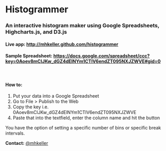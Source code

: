 <h1>Histogrammer</h1>
<h3>An interactive histogram maker using Google Spreadsheets, Highcharts.js, and D3.js</h3>
<article>
	<h4>Live app: <a href="http://mhkeller.github.com/histogrammer" target="_blank">http://mhkeller.github.com/histogrammer</a></h4>
	<h4>Sample Spreadsheet: <a href="https://docs.google.com/spreadsheet/ccc?key=0Aoev8mClJKw_dGZ4dElNYm1CTlV6endZT095NXJZWVE#gid=0" target="_blank">https://docs.google.com/spreadsheet/ccc?key=0Aoev8mClJKw_dGZ4dElNYm1CTlV6endZT095NXJZWVE#gid=0</a></h4>
	<br/>
	<h4>How to:</h4>
	<ol>
		<li>Put your data into a Google Spreadsheet</li>
		<li>Go to File > Publish to the Web</li>
		<li>Copy the key i.e. 0Aoev8mClJKw_dGZ4dElNYm1CTlV6endZT095NXJZWVE</li>
		<li>Paste that into the textfield, enter the column name and hit the button</li>
	</ol>
	<p>You have the option of setting a specific number of bins or specific break intervals.</p>
	<p><strong>Contact:</strong> <a href="http://www.twitter.com/mhkeller" target="_blank">@mhkeller</a></p>
</article>